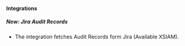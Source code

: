 
#### Integrations
##### New: Jira Audit Records
- The integration fetches Audit Records form Jira (Available XSIAM).
